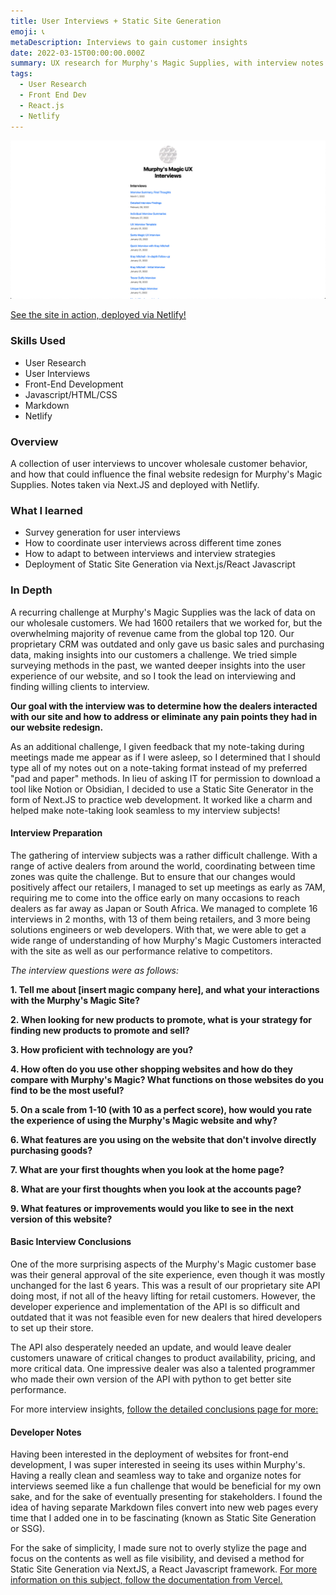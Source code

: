 ```yaml
---
title: User Interviews + Static Site Generation
emoji: 📞
metaDescription: Interviews to gain customer insights
date: 2022-03-15T00:00:00.000Z
summary: UX research for Murphy's Magic Supplies, with interview notes recorded and organized using a mocked up website.
tags:
  - User Research
  - Front End Dev
  - React.js
  - Netlify
---
```


![Screenshot of Interview Notes](/static/img/ssg-screenshot.jpg)

[See the site in action, deployed via Netlify!](https://dancing-cocada-40c50f.netlify.app/)

### Skills Used
- User Research
- User Interviews
- Front-End Development
- Javascript/HTML/CSS
- Markdown
- Netlify

### Overview

A collection of user interviews to uncover wholesale customer behavior, and how that could influence the final website redesign for Murphy's Magic Supplies. Notes taken via Next.JS and deployed with Netlify.

### What I learned

- Survey generation for user interviews
- How to coordinate user interviews across different time zones
- How to adapt to between interviews and interview strategies
- Deployment of Static Site Generation via Next.js/React Javascript

### In Depth

A recurring challenge at Murphy's Magic Supplies was the lack of data on our wholesale customers. We had 1600 retailers that we worked for, but the overwhelming majority of revenue came from the global top 120. Our proprietary CRM was outdated and only gave us basic sales and purchasing data, making insights into our customers a challenge. We tried simple surveying methods in the past, we wanted deeper insights into the user experience of our website, and so I took the lead on interviewing and finding willing clients to interview. 

**Our goal with the interview was to determine how the dealers interacted with our site and how to address or eliminate any pain points they had in our website redesign.**

As an additional challenge, I given feedback that my note-taking during meetings made me appear as if I were asleep, so I determined that I should type all of my notes out on a note-taking format instead of my preferred "pad and paper" methods. In lieu of asking IT for permission to download a tool like Notion or Obsidian, I decided to use a Static Site Generator in the form of Next.JS to practice web development. It worked like a charm and helped make note-taking look seamless to my interview subjects!

#### Interview Preparation

The gathering of interview subjects was a rather difficult challenge. With a range of active dealers from around the world, coordinating between time zones was quite the challenge. But to ensure that our changes would positively affect our retailers, I managed to set up meetings as early as 7AM, requiring me to come into the office early on many occasions to reach dealers as far away as Japan or South Africa. We managed to complete 16 interviews in 2 months, with 13 of them being retailers, and 3 more being solutions engineers or web developers. With that, we were able to get a wide range of understanding of how Murphy's Magic Customers interacted with the site as well as our performance relative to competitors.

*The interview questions were as follows:*

**1. Tell me about [insert magic company here], and what your interactions with the Murphy's Magic Site?**

**2. When looking for new products to promote, what is your strategy for finding new products to promote and sell?**

**3. How proficient with technology are you?**

**4. How often do you use other shopping websites and how do they compare with Murphy's Magic? What functions on those websites do you find to be the most useful?**

**5. On a scale from 1-10 (with 10 as a perfect score), how would you rate the experience of using the Murphy's Magic website and why?**

**6. What features are you using on the website that don't involve directly purchasing goods?**

**7. What are your first thoughts when you look at the home page?**

**8. What are your first thoughts when you look at the accounts page?**

**9. What features or improvements would you like to see in the next version of this website?**


#### Basic Interview Conclusions
One of the more surprising aspects of the Murphy's Magic customer base was their general approval of the site experience, even though it was mostly unchanged for the last 6 years. This was a result of our proprietary site API doing most, if not all of the heavy lifting for retail customers. However, the developer experience and implementation of the API is so difficult and outdated that it was not feasible even for new dealers that hired developers to set up their store.

The API also desperately needed an update, and would leave dealer customers unaware of critical changes to product availability, pricing, and more critical data. One impressive dealer was also a talented programmer who made their own version of the API with python to get better site performance.

For more interview insights, [follow the detailed conclusions page for more:](https://dancing-cocada-40c50f.netlify.app/posts/Interview%20Conclusions)

#### Developer Notes

Having been interested in the deployment of websites for front-end development, I was super interested in seeing its uses within Murphy's. Having a really clean and seamless way to take and organize notes for interviews seemed like a fun challenge that would be beneficial for my own sake, and for the sake of eventually presenting for stakeholders. I found the idea of having separate Markdown files convert into new web pages every time that I added one in to be fascinating (known as Static Site Generation or SSG).

For the sake of simplicity, I made sure not to overly stylize the page and focus on the contents as well as file visibility, and devised a method for Static Site Generation via NextJS, a React Javascript framework. [For more information on this subject, follow the documentation from Vercel.](https://nextjs.org/docs/basic-features/pages)
